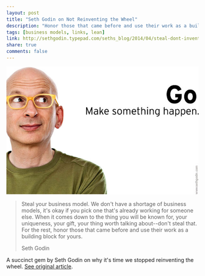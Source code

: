 ```yaml
---
layout: post
title: "Seth Godin on Not Reinventing the Wheel"
description: "Honor those that came before and use their work as a building block for yours."
tags: [business models, links, lean]
link: http://sethgodin.typepad.com/seths_blog/2014/04/steal-dont-invent.html
share: true
comments: false
---
```


![/images/seth-godin.jpg](/images/seth-godin.jpg)

> Steal your business model. We don't have a shortage of business models, it's okay if you pick one that's already working for someone else.
> When it comes down to the thing you will be known for, your uniqueness, your gift, your thing worth talking about--don't steal that.
> For the rest, honor those that came before and use their work as a building block for yours.
>
> Seth Godin

A succinct gem by Seth Godin on why it's time we stopped reinventing the wheel. [See original article](http://sethgodin.typepad.com/seths_blog/2014/04/steal-dont-invent.html).
